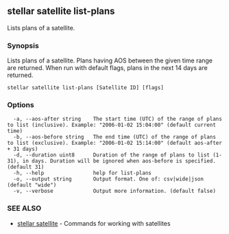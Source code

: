 ## stellar satellite list-plans

Lists plans of a satellite.

### Synopsis

Lists plans of a satellite. Plans having AOS between the given time range are returned. 
When run with default flags, plans in the next 14 days are returned.

```
stellar satellite list-plans [Satellite ID] [flags]
```

### Options

```
  -a, --aos-after string    The start time (UTC) of the range of plans to list (inclusive). Example: "2006-01-02 15:04:00" (default current time)
  -b, --aos-before string   The end time (UTC) of the range of plans to list (exclusive). Example: "2006-01-02 15:14:00" (default aos-after + 31 days)
  -d, --duration uint8      Duration of the range of plans to list (1-31), in days. Duration will be ignored when aos-before is specified. (default 31)
  -h, --help                help for list-plans
  -o, --output string       Output format. One of: csv|wide|json (default "wide")
  -v, --verbose             Output more information. (default false)
```

### SEE ALSO

* [stellar satellite](stellar_satellite.md)	 - Commands for working with satellites

